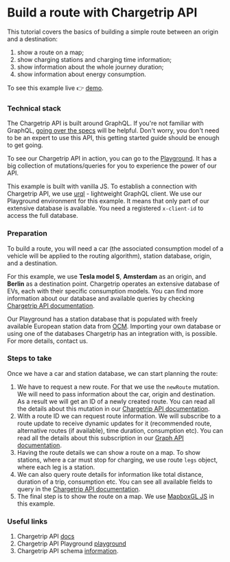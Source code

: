 # Build a route with Chargetrip API

This tutorial covers the basics of building a simple route between an origin and a destination:

1.  show a route on a map;
2.  show charging stations and charging time information;
3.  show information about the whole journey duration;
4.  show information about energy consumption.

To see this example live 👉 [demo](https://chargetrip.github.io/examples/route/).

### Technical stack

The Chargetrip API is built around GraphQL. If you're not familiar with GraphQL, [going over the specs](https://graphql.org/learn/) will be helpful. Don't worry, you don't need to be an expert to use this API, this getting started guide should be enough to get going.

To see our Chargetrip API in action, you can go to the [Playground](https://playground.chargetrip.com/). It has a big collection of mutations/queries for you to experience the power of our API.

This example is built with vanilla JS. To establish a connection with Chargetrip API, we use [urql](https://formidable.com/open-source/urql/) - lightweight GraphQL client.
We use our Playground environment for this example. It means that only part of our extensive database is available. You need a registered `x-client-id` to access the full database.

### Preparation

To build a route, you will need a car (the associated consumption model of a vehicle will be applied to the routing algorithm), station database, origin, and a destination.

For this example, we use **Tesla model S**, **Amsterdam** as an origin, and **Berlin** as a destination point.
Chargetrip operates an extensive database of EVs, each with their specific consumption models. You can find more information about our database and available queries by checking [Chargetrip API documentation](https://docs.chargetrip.com/#cars).

Our Playground has a station database that is populated with freely available European station data from [OCM](https://openchargemap.org/site). Importing your own database or using one of the databases Chargetrip has an integration with, is possible. For more details, contact us.

### Steps to take

Once we have a car and station database, we can start planning the route:

1. We have to request a new route. For that we use the `newRoute` mutation. We will need to pass information about the car, origin and destination. As a result we will get an ID of a newly created route. You can read all the details about this mutation in our [Chargetrip API documentation](https://docs.chargetrip.com/#request-a-new-route).
2. With a route ID we can request route information. We will subscribe to a route update to receive dynamic updates for it (recommended route, alternative routes (if available), time duration, consumption etc). You can read all the details about this subscription in our [Graph API documentation](https://docs.chargetrip.com/#subscribe-to-route-updates).
3. Having the route details we can show a route on a map. To show stations, where a car must stop for charging, we use route `legs` object, where each leg is a station.
4. We can also query route details for information like total distance, duration of a trip, consumption etc. You can see all available fields to query in the [Chargetrip API documentation](https://docs.chargetrip.com/#get-route-details).
5. The final step is to show the route on a map. We use [MapboxGL JS](https://docs.mapbox.com/mapbox-gl-js/overview/#quickstart) in this example.

### Useful links

1. Chargetrip API [docs](https://docs.chargetrip.com/)
2. Chargetrip API Playground [playground](https://playground.chargetrip.com/)
3. Chargetrip API schema [information](https://voyager.chargetrip.com/).
